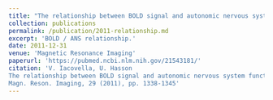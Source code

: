 ```yaml
---
title: "The relationship between BOLD signal and autonomic nervous system functions: implications for processing of “physiological noise”"
collection: publications
permalink: /publication/2011-relationship.md
excerpt: 'BOLD / ANS relationship.'
date: 2011-12-31
venue: 'Magnetic Resonance Imaging'
paperurl: 'https://pubmed.ncbi.nlm.nih.gov/21543181/'
citation: 'V. Iacovella, U. Hasson
The relationship between BOLD signal and autonomic nervous system functions: implications for processing of physiological noise
Magn. Reson. Imaging, 29 (2011), pp. 1338-1345'
---
```

